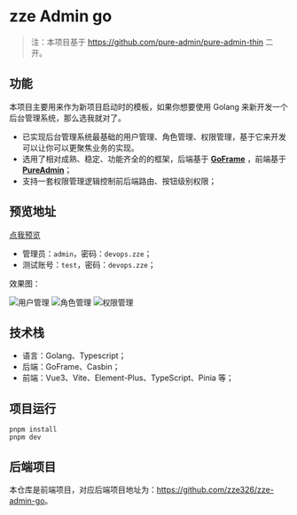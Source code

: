 # zze Admin go

> 注：本项目基于 <https://github.com/pure-admin/pure-admin-thin> 二开。

## 功能

本项目主要用来作为新项目启动时的模板，如果你想要使用 Golang 来新开发一个后台管理系统，那么选我就对了。

- 已实现后台管理系统最基础的用户管理、角色管理、权限管理，基于它来开发可以让你可以更聚焦业务的实现。
- 选用了相对成熟、稳定、功能齐全的的框架，后端基于 **[GoFrame](https://goframe.org/pages/viewpage.action?pageId=1114119)**
  ，前端基于 **[PureAdmin](https://yiming_chang.gitee.io/pure-admin-doc/pages/introduction/)**；
- 支持一套权限管理逻辑控制前后端路由、按钮级别权限；

## 预览地址

[点我预览](http://admin.zze.xyz)

- 管理员：`admin`，密码：`devops.zze`；
- 测试账号：`test`，密码：`devops.zze`；

效果图：

![用户管理](https://raw.githubusercontent.com/zze326/zze-admin-go/main/resource/imgs/user-manage.png)
![角色管理](https://raw.githubusercontent.com/zze326/zze-admin-go/main/resource/imgs/role-manage.png)
![权限管理](https://raw.githubusercontent.com/zze326/zze-admin-go/main/resource/imgs/permission-manage.png)

## 技术栈

- 语言：Golang、Typescript；
- 后端：GoFrame、Casbin；
- 前端：Vue3、Vite、Element-Plus、TypeScript、Pinia 等；

## 项目运行

```
pnpm install
pnpm dev
```

## 后端项目

本仓库是前端项目，对应后端项目地址为：<https://github.com/zze326/zze-admin-go>。
